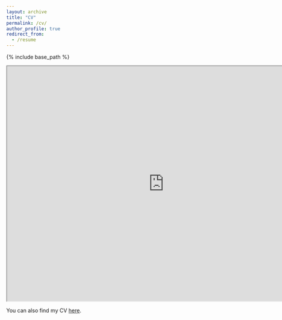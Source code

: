 ```yaml
---
layout: archive
title: "CV"
permalink: /cv/
author_profile: true
redirect_from:
  - /resume
---
```


{% include base_path %}

<iframe src="https://drive.google.com/file/d/1Baj461kn5utXWXphjKnki9U6di4K1eWp/preview" width="832" height="624" allow="autoplay"></iframe>

You can also find my CV [here](https://www.dropbox.com/scl/fi/j0msyqec399tjmbylrini/Folsz_CV.pdf?rlkey=kh16a1r4ba833so1t2wozjdft&dl=0).
